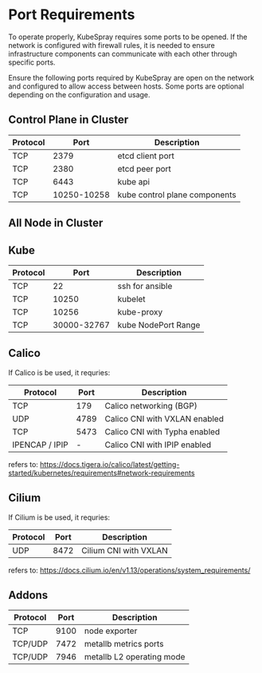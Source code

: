 # Port Requirements

To operate properly, KubeSpray requires some ports to be opened. If the network is configured with firewall rules, it is needed to ensure infrastructure components can communicate with each other through specific ports.

Ensure the following ports required by KubeSpray are open on the network and configured to allow access between hosts. Some ports are optional depending on the configuration and usage.

## Control Plane in Cluster

| Protocol | Port   | Description |
|----------|--------| ------------|
| TCP	   | 2379	| etcd client port|
| TCP	   | 2380	| etcd peer port |
| TCP	   | 6443	| kube api |
| TCP	   | 10250-10258 | kube control plane components |

## All Node in Cluster

## Kube

| Protocol | Port       | Description   |
|----------|--------    | ------------  |
| TCP	   | 22	        | ssh for ansible |
| TCP	   | 10250	    | kubelet       |
| TCP	   | 10256	    | kube-proxy    |
| TCP	   | 30000-32767| kube NodePort Range |

## Calico

If Calico is be used, it requries:

| Protocol | Port       | Description   |
|----------|--------    | ------------  |
| TCP      | 179        | Calico networking (BGP)	|
| UDP	   | 4789	    | Calico CNI with VXLAN enabled |
| TCP 	   | 5473 	    | Calico CNI with Typha enabled  |
| IPENCAP / IPIP | -    | Calico CNI with IPIP enabled  |


refers to: https://docs.tigera.io/calico/latest/getting-started/kubernetes/requirements#network-requirements

## Cilium 

If Cilium  is be used, it requries:

| Protocol | Port       | Description   |
|----------|--------    | ------------  |
| UDP	   | 8472	    | Cilium CNI with VXLAN  |

refers to: https://docs.cilium.io/en/v1.13/operations/system_requirements/


## Addons
| Protocol | Port       | Description   |
|----------|--------    | ------------  |
| TCP	   | 9100	    | node exporter |
| TCP/UDP  | 7472       | metallb metrics ports |
| TCP/UDP  | 7946       | metallb L2 operating mode |

